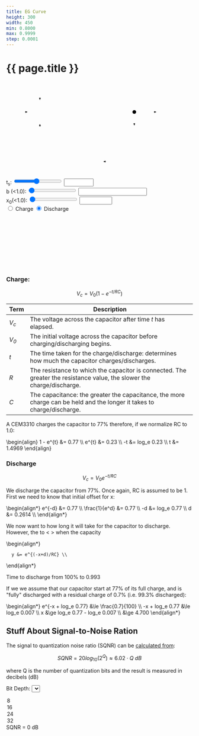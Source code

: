 ```yaml
---
title: EG Curve
height: 300
width: 450
min: 0.8000
max: 0.9999
step: 0.0001
---
```


# {{ page.title }}

<link href="envelope.css" rel="stylesheet">
<style>
.row {
  display: grid;
  grid-auto-flow: column;
  gap: 5%;
}
.col {
}
</style>

<svg viewBox="0 0 418 259" width="418" height="259">

  <defs>
    <marker id="arrow" markerHeight="6" markerUnits="strokeWidth" markerWidth="7" orient="auto" overflow="visible" viewBox="-1 -3 7 6">
      <path d="M 4.8 0 L 0 -1.8 L 0 1.8 Z" fill="currentColor"
            stroke-linejoin="miter" stroke-miterlimit="10" stroke-width="1"  stroke="currentColor"></path>
    </marker>
  </defs>

  <g fill="none" font-family="sans-serif" font-size="18">
    <g>
      <!-- z^-1 box -->
      <rect class="diagram-shape" x="321" y="126" width="50" height="50"></rect>
      <text class="diagram-text" transform="translate(346 156)">
        <tspan>z</tspan>
        <tspan font-size="11" x="8" y="-6">-1</tspan>
      </text>
    </g>
    <g>
      <!-- triangle b -->
      <path class="diagram-shape" d="M 255 246 L 181 216 L 255 186 Z"></path>
      <text class="diagram-text" x="230" y="216">b</text>
    </g>
    <g>
      <!-- Circle Sigma -->
      <circle class="diagram-shape" cx="91" cy="82" r="25"></circle>
      <text   class="diagram-text"   x="91"  y="82" font-size="29">&#x01A9;</text>
    </g>
    <g>
      <!-- -x_0 -->
      <text class="diagram-text" transform="translate(91 11)">
        <tspan>-x</tspan>
        <tspan font-size="11" x="9" y="4">0</tspan>
      </text>
    </g>
    <g class="diagram-edge" marker-end="url(#arrow)">
      <line x1="91"  y1="13" x2="91"  y2="44"></line>  <!-- -x0 -> Σ -->
      <line x1="4"   y1="82" x2="52"  y2="82"></line>  <!-- left -> Σ -->
      <line x1="116" y1="82" x2="400" y2="82"></line>  <!-- Σ -> right -->
      <path d="M 181 216 L 91 216 L 91 120"></path>    <!-- b -> Σ -->
      <line x1="346" y1="82" x2="346" y2="113"></line> <!-- top line -> z^-1 -->
      <path d="M 346 176 L 346 216 L 268 216"></path>  <!-- z^-1 -> b -->
    </g>
    <circle cx="346" cy="82" r="5" fill="black"></circle>
  </g>
</svg>

<div></div>


<div class="keep-together">
  <label for="ts-range" class="vertical-center">t<sub>s</sub>:</label>
  <input id="ts-range" type="range"  min="0.001" max="2" step="0.001" value="0.95" required class="vertical-center">
  <input id="ts-value" type="number" min="0.001" max="2" step="0.001" class="vertical-center">
  <span class="validity"></span>
</div>

<div></div>

<div class="keep-together">
  <label for="b-range" class="vertical-center">b (&lt;1.0):</label>
  <input id="b-range" type="range"  min="{{ page.min }}" max="{{ page.max }}" step="{{ page.step }}" value="0.95" required class="vertical-center">
  <input id="b-value" type="number" min="{{ page.min }}" max="{{ page.max }}" step="{{ page.step }}" class="vertical-center">
  <span class="validity"></span>
</div>

<div class="keep-together">
  <label for="x0-range" class="vertical-center">x<sub>0</sub>(&lt;1.0):</label>
  <input id="x0-range" type="range" min="0" max="0.1" step="0.0001" value="0.0" required class="vertical-center">
  <input id="x0-value" type="number" min="0" max="0.1" step="0.0001" class="vertical-center">
  <span class="validity"></span>
</div>

<div>
  <input type="radio" id="radio-charge" name="charge-discharge" value="1">
  <label for="radio-charge">Charge</label>

  <input type="radio" id="radio-discharge" name="charge-discharge" value="0" checked>
  <label for="radio-discharge">Discharge</label>
</div>

<div></div>

<svg id="envelope" width="{{ page.width }}" height="{{ page.height }}" viewBox="0 0 {{ page.width }} {{ page.height }}">

  <defs>
    <mask id="sparkle-mask">
      <rect fill="#777" width="100%" height="100%"></rect>
      <rect class="loading maskr2" fill="hsla(200,0%,10%,0.6)" width="100%" height="100%"></rect>
    </mask>
  </defs>

  <rect class="loading" mask="url(#sparkle-mask)" fill="#dadada" width="100%" height="100%"></rect>
</svg>

<script>
MathJax = {
  tex: {
    tags: 'ams', // should be 'ams', 'none', or 'all'
    inlineMath: [['$', '$'], ['\\(', '\\)']]
  },
  svg: {
    fontCache: 'global'
  }
};
</script>
<script id="MathJax-script" async src="https://cdn.jsdelivr.net/npm/mathjax@3/es5/tex-svg.js"></script>
<script src="https://polyfill.io/v3/polyfill.min.js?features=es6"></script>

<!-- div class="row" -->
<!-- div class="col" -->
### Charge:

$$
V_c = V_0(1 - e^{-t/RC})
$$

Term | Description
---- | -----------
*V<sub>c</sub>* | The voltage across the capacitor after time *t* has elapsed.
*V<sub>0</sub>* | The initial voltage across the capacitor before charging/discharging begins.
*t*  | The time taken for the charge/discharge: determines how much the capacitor charges/discharges.
*R*  | The resistance to which the capacitor is connected. The greater the resistance value, the slower the charge/discharge.
*C*  | The capacitance: the greater the capacitance, the more charge can be held and the longer it takes to charge/discharge.

A CEM3310 charges the capacitor to 77% therefore, if we normalize RC to 1.0:

<div>
\begin{align}
1 - e^{t} &= 0.77       \\
    e^{t} &= 0.23       \\
       -t &= log_e 0.23 \\
        t &= 1.4969
\end{align}
</div>

<!-- /div --> <!-- col -->
<!-- div class="col"-->
### Discharge

$$
V_c = V_0 e^{-t/RC}
$$

We discharge the capacitor from 77%. Once again, RC is assumed to be 1. First we need to know that initial offset for x:

<div>
\begin{align*}
       e^{-d} &= 0.77       \\
\frac{1}{e^d} &= 0.77       \\
           -d &= log_e 0.77 \\
            d &= 0.2614     \\
\end{align*}
</div>


We now want to how long it will take for the capacitor to discharge. However, the  to < > when the capacity 

<div>
\begin{align*}

      y &= e^{(-x+d)/RC} \\
\end{align*}

Time to discharge from 100% to 0.993

</div>

If we we assume that our capacitor start at 77% of its full charge,  and is "fully" discharged with a residual charge of 0.7% (i.e. 99.3% discharged):

<div>
\begin{align*}
e^{-x + log_e 0.77} &\le \frac{0.7}{100} \\
    -x + log_e 0.77 &\le log_e 0.007     \\
                  x &\ge log_e 0.77 - log_e 0.007 \\
                    &\ge 4.700
\end{align*}
</div>
<!-- /div --> <!-- col -->
<!-- /div --> <!-- row -->

## Stuff About Signal-to-Noise Ration

The signal to quantization noise ratio (SQNR) can be [calculated from](https://en.wikipedia.org/wiki/Signal-to-noise_ratio#Fixed_point):

$$
SQNR=20 log_{10}(2^{Q})\approx 6.02\cdot Q\ dB
$$

where Q is the number of quantization bits and the result is measured in decibels (dB)

<label for="bit-depth-select">Bit Depth:</label>
<select name="bit depth" id="bit-depth">
  <option value="8">8</option>
  <option value="16">16</option>
  <option value="24">24</option>
  <option value="32">32</option>
</select>
SQNR = <span id="sqnr">0</span> dB



<script type="module">
import { controls } from './envelope.js'
document.addEventListener('DOMContentLoaded', () => {
  controls()

  const bitDepth = document.querySelector('#bit-depth')
  const setSQNR = () => {
    document.querySelector('#sqnr').innerHTML = (20.0 * Math.log10(Math.pow(2, +bitDepth.value))).toPrecision(4)
  }
  bitDepth.addEventListener('change', setSQNR)
  setSQNR()
})
</script>
